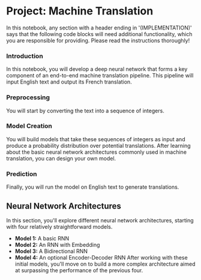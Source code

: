 # Project: Machine Translation
In this notebook, any section with a header ending in '(IMPLEMENTATION)' says that the following code blocks will need additional functionality, which you are responsible for providing. Please read the instructions thoroughly!

### Introduction
In this notebook, you will develop a deep neural network that forms a key component of an end-to-end machine translation pipeline. This pipeline will input English text and output its French translation.

### Preprocessing
You will start by converting the text into a sequence of integers.

### Model Creation
You will build models that take these sequences of integers as input and produce a probability distribution over potential translations. After learning about the basic neural network architectures commonly used in machine translation, you can design your own model.

### Prediction
Finally, you will run the model on English text to generate translations.

## Neural Network Architectures

In this section, you'll explore different neural network architectures, starting with four relatively straightforward models.

* **Model 1:** A basic RNN
* **Model 2:** An RNN with Embedding
* **Model 3:** A Bidirectional RNN
* **Model 4:** An optional Encoder-Decoder RNN
After working with these initial models, you'll move on to build a more complex architecture aimed at surpassing the performance of the previous four.
